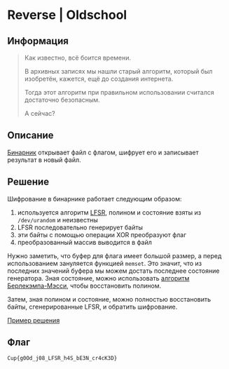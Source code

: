 # Reverse | Oldschool

## Информация

> Как известно, всё боится времени.
> 
> В архивных записях мы нашли старый алгоритм, который был изобретён, кажется, ещё до создания интернета.  
> 
> Тогда этот алгоритм при правильном использовании считался достаточно безопасным.
> 
> А сейчас?


## Описание

[Бинарник](task/oldschool) открывает файл с флагом, шифрует его и записывает результат в новый файл.


## Решение

Шифрование в бинарнике работает следующим образом:

1. используется алгоритм [LFSR](https://ru.wikipedia.org/wiki/Регистр_сдвига_с_линейной_обратной_связью), полином и состояние взяты из `/dev/urandom` и неизвестны
2. LFSR последовательно генерирует байты
3. эти байты с помощью операции XOR преобразуют флаг
4. преобразованный массив выводится в файл

Нужно заметить, что буфер для флага имеет большой размер, а перед использованием зануляется функцией `memset`. Это значит, что из последних значений буфера мы можем достать последнее состояние генератора. Зная состояние, можно использовать [алгоритм Берлекэмпа-Мэсси](https://ru.wikipedia.org/wiki/Алгоритм_Берлекэмпа_—_Мэсси), чтобы восстановить полином. 

Затем, зная полином и состояние, можно полностью восстановить байты, сгенерированные LFSR, и обратить шифрование.

[Пример решения](task/exploit.sage)


## Флаг

`Cup{g0Od_j08_LFSR_h4S_bE3N_cr4cK3D}`
